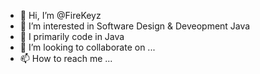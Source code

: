 - 👋 Hi, I’m @FireKeyz
- 👀 I’m interested in Software Design & Deveopment Java
- 🌱 I primarily code in Java
- 💞️ I’m looking to collaborate on ...
- 📫 How to reach me ...

<!---
FireKeyz/FireKeyz is a ✨ special ✨ repository because its `README.md` (this file) appears on your GitHub profile.
You can click the Preview link to take a look at your changes.
--->
